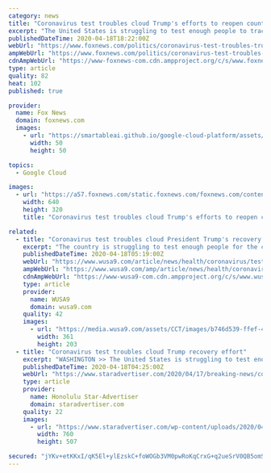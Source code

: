 ```yaml
---
category: news
title: "Coronavirus test troubles cloud Trump's efforts to reopen country"
excerpt: "The United States is struggling to test enough people to track and control the spread of the novel coronavirus, a crucial first step to reopening parts of the economy, which President Donald Trump is pushing to do by May 1."
publishedDateTime: 2020-04-18T18:22:00Z
webUrl: "https://www.foxnews.com/politics/coronavirus-test-troubles-trump-reopen-country-phase-1"
ampWebUrl: "https://www.foxnews.com/politics/coronavirus-test-troubles-trump-reopen-country-phase-1.amp"
cdnAmpWebUrl: "https://www-foxnews-com.cdn.ampproject.org/c/s/www.foxnews.com/politics/coronavirus-test-troubles-trump-reopen-country-phase-1.amp"
type: article
quality: 82
heat: 102
published: true

provider:
  name: Fox News
  domain: foxnews.com
  images:
    - url: "https://smartableai.github.io/google-cloud-platform/assets/images/organizations/foxnews.com-50x50.jpg"
      width: 50
      height: 50

topics:
  - Google Cloud

images:
  - url: "https://a57.foxnews.com/static.foxnews.com/foxnews.com/content/uploads/2020/04/640/320/AP20108812937625.jpg?ve=1&tl=1"
    width: 640
    height: 320
    title: "Coronavirus test troubles cloud Trump's efforts to reopen country"

related:
  - title: "Coronavirus test troubles cloud President Trump's recovery effort"
    excerpt: "The country is struggling to test enough people for the coronavirus so officials can track and control the spread of the disease."
    publishedDateTime: 2020-04-18T05:19:00Z
    webUrl: "https://www.wusa9.com/article/news/health/coronavirus/test-troubles-cloud-president-trumps-recovery-effort/507-739e703d-61fa-4ff2-9dd5-e8d32bbe4e48"
    ampWebUrl: "https://www.wusa9.com/amp/article/news/health/coronavirus/test-troubles-cloud-president-trumps-recovery-effort/507-739e703d-61fa-4ff2-9dd5-e8d32bbe4e48"
    cdnAmpWebUrl: "https://www-wusa9-com.cdn.ampproject.org/c/s/www.wusa9.com/amp/article/news/health/coronavirus/test-troubles-cloud-president-trumps-recovery-effort/507-739e703d-61fa-4ff2-9dd5-e8d32bbe4e48"
    type: article
    provider:
      name: WUSA9
      domain: wusa9.com
    quality: 42
    images:
      - url: "https://media.wusa9.com/assets/CCT/images/b746d539-ffef-430e-befa-ee0c4ddd72cc/b746d539-ffef-430e-befa-ee0c4ddd72cc_360x203.jpg"
        width: 361
        height: 203
  - title: "Coronavirus test troubles cloud Trump recovery effort"
    excerpt: "WASHINGTON >> The United States is struggling to test enough people to track and control the spread of the novel coronavirus, a crucial first step to reopening parts of the economy, which President Donald Trump is pushing to do by May 1."
    publishedDateTime: 2020-04-18T04:25:00Z
    webUrl: "https://www.staradvertiser.com/2020/04/17/breaking-news/coronavirus-test-troubles-cloud-trump-recovery-effort/"
    type: article
    provider:
      name: Honolulu Star-Advertiser
      domain: staradvertiser.com
    quality: 22
    images:
      - url: "https://www.staradvertiser.com/wp-content/uploads/2020/04/web1_9884507-5d1b624bcc644f8284a48d24f85681fe.jpg"
        width: 760
        height: 507

secured: "jYKv+etKKxI/qK5El+ylEzskC+foWOGb3VM0pwRoKqCrxG+q2ueSrV0QB5omS4USL5Yup1cVlATIgUsYlMc9hGYl5yvGRMD18agy0YCM4dGq6guGwXtRVYsyH7mVKMpFoPFGuwOS6eLzN2tjpZfSFP4uCYdgky20wWs/+YV13ehvkwyKwn+iJcNJDVftrGRzdXKzHVMWZPif3wtdzQ+BcPNhJMUdSLMENkQdJKZnfFab4n2C6xaGC8+mDVX94oM2THc1XOVALO8APNtAGQ8hb7mPgIHRwFLGZXLUAclIc0jLTyYuPFR9HYotGZGVTx7vWUFGA30WmmhrN++c2MlnB/pJQalzOCRZgIKdVlQTboAihCfaI3BIatJI8ffYY+F5ZP3BtWreTznhcN3XetIjR/62NmhyC570JFTnIfNJBOLVzozQGf9DTfsp4wHB3pgrwLXGQHRhCEBxYZWBb3V8mrS5o5BcNdJRbmJsBDOCV2o=;OE+PKCSsG0Dlv6aH2A3dlA=="
---
```



